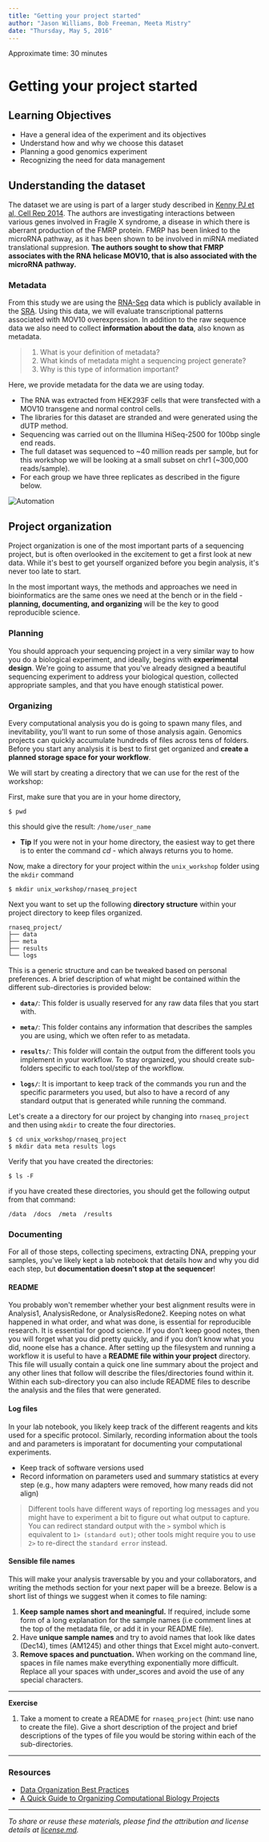 ```yaml
---
title: "Getting your project started"
author: "Jason Williams, Bob Freeman, Meeta Mistry"
date: "Thursday, May 5, 2016"
---
```


Approximate time: 30 minutes

# Getting your project started

## Learning Objectives

* Have a general idea of the experiment and its objectives
* Understand how and why we choose this dataset
* Planning a good genomics experiment
* Recognizing the need for data management


## Understanding the dataset

The dataset we are using is part of a larger study described in [Kenny PJ et al, Cell Rep 2014](http://www.ncbi.nlm.nih.gov/pubmed/25464849). The authors are investigating interactions between various genes involved in Fragile X syndrome, a disease in which there is aberrant production of the FMRP protein. FMRP has been linked to the microRNA pathway, as it has been shown to be involved in miRNA mediated translational suppresion. **The authors sought to show that FMRP associates with the RNA helicase MOV10, that is also associated with the microRNA pathway.**

### Metadata

From this study we are using the [RNA-Seq](http://www.ncbi.nlm.nih.gov/geo/query/acc.cgi?acc=GSE50499) data which is publicly available in the [SRA](http://www.ncbi.nlm.nih.gov/sra). Using this data, we will evaluate transcriptional patterns associated with MOV10 overexpression. In addition to the raw sequence data we also need to collect **information about the data**, also known as metadata.

> 1. What is your definition of metadata?
> 2. What kinds of metadata might a sequencing project generate?
> 3. Why is this type of information important?
>

Here, we provide metadata for the data we are using today.

* The RNA was extracted from HEK293F cells that were transfected with a MOV10 transgene and normal control cells.  
* The libraries for this dataset are stranded and were generated using the dUTP method. 
* Sequencing was carried out on the Illumina HiSeq-2500 for 100bp single end reads. 
* The full dataset was sequenced to ~40 million reads per sample, but for this workshop we will be looking at a small subset on chr1 (~300,000 reads/sample).
* For each group we have three replicates as described in the figure below.


![Automation](../img/exp_design.png)

 

## Project organization

Project organization is one of the most important parts of a sequencing project, but is often overlooked in the excitement to get a first look at new data. While it's best to get yourself organized before you begin analysis, it's never too late to start.

In the most important ways, the methods and approaches we need in bioinformatics are the same ones we need at the bench or in the field - **planning, documenting, and organizing** will be the key to good reproducible science. 

### Planning 

You should approach your sequencing project in a very similar way to how you do a biological experiment, and ideally, begins with **experimental design**. We're going to assume that you've already designed a beautiful sequencing experiment to address your biological question, collected appropriate samples, and that you have enough statistical power. 

### Organizing

Every computational analysis you do is going to spawn many files, and inevitability, you'll want to run some of those analysis again. Genomics projects can quickly accumulate hundreds of files across tens of folders. Before you start any analysis it is best to first get organized and **create a planned storage space for your workflow**.

We will start by creating a directory that we can use for the rest of the workshop:

First, make sure that you are in your home directory,

```
$ pwd
```
this should give the result: `/home/user_name`

* **Tip** If you were not in your home directory, the easiest way to get there is to enter the command *cd* - which always returns you to home. 

Now, make a directory for your project within the `unix_workshop` folder using the `mkdir` command

```
$ mkdir unix_workshop/rnaseq_project
```

Next you want to set up the following **directory structure** within your project directory to keep files organized. 

```
rnaseq_project/
├── data
├── meta
├── results
└── logs

```
This is a generic structure and can be tweaked based on personal preferences. A brief description of what might be contained within the different sub-directories is provided below:

* **`data/`**: This folder is usually reserved for any raw data files that you start with. 

* **`meta/`**: This folder contains any information that describes the samples you are using, which we often refer to as metadata. 

* **`results/`**: This folder will contain the output from the different tools you implement in your workflow. To stay organized, you should create sub-folders specific to each tool/step of the workflow. 

* **`logs/`**: It is important to keep track of the commands you run and the specific pararmeters you used, but also to have a record of any standard output that is generated while running the command. 


Let's create a a directory for our project by changing into `rnaseq_project` and then using `mkdir` to create the four directories.

```
$ cd unix_workshop/rnaseq_project
$ mkdir data meta results logs

``` 
Verify that you have created the directories:

```
$ ls -F
```
if you have created these directories, you should get the following output from that command:

```
/data  /docs  /meta  /results

```

### Documenting

For all of those steps, collecting specimens, extracting DNA, prepping your samples, you've likely kept a lab notebook that details how and why you did each step, but **documentation doesn't stop at the sequencer**! 

 
#### README

You probably won't remember whether your best alignment results were in Analysis1, AnalysisRedone, or AnalysisRedone2. Keeping notes on what happened in what order, and what was done, is essential for reproducible research. It is essential for good science.  If you don’t keep good notes, then you will forget what you did pretty quickly, and if you don’t know what you did, noone else has a chance. After setting up the filesystem and running a workflow it is useful to have a **README file within your project** directory. This file will usually contain a quick one line summary about the project and any other lines that follow will describe the files/directories found within it. Within each sub-directory you can also include README files 
to describe the analysis and the files that were generated. 


#### Log files

In your lab notebook, you likely keep track of the different reagents and kits used for a specific protocol. Similarly, recording information about the tools and and parameters is imporatant for documenting your computational experiments. 

* Keep track of software versions used
* Record information on parameters used and summary statistics at every step (e.g., how many adapters were removed, how many reads did not align)

> Different tools have different ways of reporting log messages and you might have to experiment a bit to figure out what output to capture. You can redirect standard output with the `>` symbol which is equivalent to `1> (standard out)`; other tools might require you to use `2>` to re-direct the `standard error` instead. 


#### Sensible file names 
This will make your analysis traversable by you and your collaborators, and writing the methods section for your next paper will be a breeze. Below is a short list of things we suggest when it comes to file naming:

1. **Keep sample names short and meaningful.** If required, include some form of a long explanation for the sample names (i.e comment lines at the top of the metadata file, or add it in your README file).
2. Have **unique sample names** and try to avoid names that look like dates (Dec14), times (AM1245) and other things that Excel might auto-convert. 
3. **Remove spaces and punctuation.** When working on the command line, spaces in file names make everything exponentially more difficult. Replace all your spaces with under_scores and avoid the use of any special characters.



***

**Exercise**

1. Take a moment to create a README for `rnaseq_project` (hint: use nano to create the file). Give a short description of the project and brief descriptions of the types of file you would be storing within each of the sub-directories.

***



### Resources

* [Data Organization Best Practices](https://github.com/datacarpentry/organization-genomics/blob/gh-pages/GoodBetterBest.md)
* [A Quick Guide to Organizing Computational Biology Projects](http://journals.plos.org/ploscompbiol/article?id=10.1371/journal.pcbi.1000424)


---
*To share or reuse these materials, please find the attribution and license details at [license.md](https://github.com/hbc/Intro-to-Unix/blob/master/license.md).*

